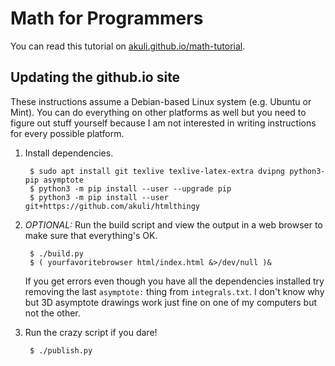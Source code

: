 # Math for Programmers

You can read this tutorial on
[akuli.github.io/math-tutorial](https://akuli.github.io/math-tutorial).

## Updating the github.io site

These instructions assume a Debian-based Linux system (e.g. Ubuntu or
Mint). You can do everything on other platforms as well but you need to
figure out stuff yourself because I am not interested in writing
instructions for every possible platform.

1. Install dependencies.

        $ sudo apt install git texlive texlive-latex-extra dvipng python3-pip asymptote
        $ python3 -m pip install --user --upgrade pip
        $ python3 -m pip install --user git+https://github.com/akuli/htmlthingy

2. *OPTIONAL:* Run the build script and view the output in a web browser
   to make sure that everything's OK.

        $ ./build.py
        $ ( yourfavoritebrowser html/index.html &>/dev/null )&

    If you get errors even though you have all the dependencies installed try
    removing the last `asymptote:` thing from `integrals.txt`. I don't know
    why but 3D asymptote drawings work just fine on one of my computers but not
    the other.

3. Run the crazy script if you dare!

        $ ./publish.py
